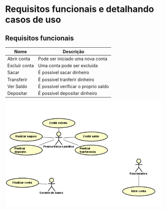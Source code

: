 # Requisitos funcionais e detalhando casos de uso
## Requisitos funcionais
**Nome** | **Descrição** |
--  | -- |
Abrir conta | Pode ser iniciado uma nova conta |
Excluir conta | Uma conta pode ser excluida |
Sacar | É possivel sacar dinheiro |
Transferir | É possivel tranferir dinheiro |
Ver Saldo | É possivel verificar o proprio saldo |
Depositar | É possivel depositar dinheiro |

![Caso de Uso](/imgs/BancoUml.png)
